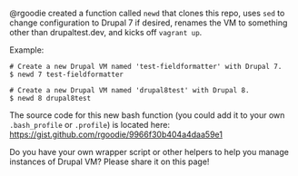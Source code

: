 @rgoodie created a function called `newd` that clones this repo, uses `sed` to change configuration to Drupal 7 if desired, renames the VM to something other than drupaltest.dev, and kicks off `vagrant up`.

Example:

```
# Create a new Drupal VM named 'test-fieldformatter' with Drupal 7.
$ newd 7 test-fieldformatter

# Create a new Drupal VM named 'drupal8test' with Drupal 8.
$ newd 8 drupal8test
```

The source code for this new bash function (you could add it to your own `.bash_profile` or `.profile`) is located here: https://gist.github.com/rgoodie/9966f30b404a4daa59e1

Do you have your own wrapper script or other helpers to help you manage instances of Drupal VM? Please share it on this page!